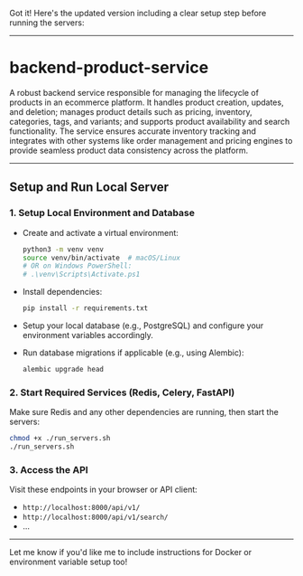 Got it! Here's the updated version including a clear setup step before running the servers:

---

# backend-product-service

A robust backend service responsible for managing the lifecycle of products in an ecommerce platform. It handles product creation, updates, and deletion; manages product details such as pricing, inventory, categories, tags, and variants; and supports product availability and search functionality. The service ensures accurate inventory tracking and integrates with other systems like order management and pricing engines to provide seamless product data consistency across the platform.

---

## Setup and Run Local Server

### 1. Setup Local Environment and Database

* Create and activate a virtual environment:

  ```bash
  python3 -m venv venv
  source venv/bin/activate  # macOS/Linux
  # OR on Windows PowerShell:
  # .\venv\Scripts\Activate.ps1
  ```

* Install dependencies:

  ```bash
  pip install -r requirements.txt
  ```

* Setup your local database (e.g., PostgreSQL) and configure your environment variables accordingly.

* Run database migrations if applicable (e.g., using Alembic):

  ```bash
  alembic upgrade head
  ```

### 2. Start Required Services (Redis, Celery, FastAPI)

Make sure Redis and any other dependencies are running, then start the servers:

```bash
chmod +x ./run_servers.sh
./run_servers.sh
```

### 3. Access the API

Visit these endpoints in your browser or API client:

* `http://localhost:8000/api/v1/`
* `http://localhost:8000/api/v1/search/`
* ...

---

Let me know if you'd like me to include instructions for Docker or environment variable setup too!
